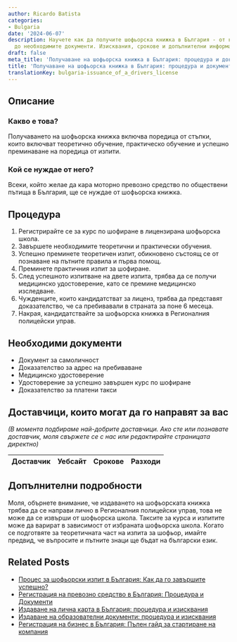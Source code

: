 ```yaml
---
author: Ricardo Batista
categories:
- Bulgaria
date: '2024-06-07'
description: Научете как да получите шофьорска книжка в България - от курс и изпити
  до необходимите документи. Изисквания, срокове и допълнителни информация.
draft: false
meta_title: 'Получаване на шофьорска книжка в България: процедура и документи'
title: 'Получаване на шофьорска книжка в България: процедура и документи'
translationKey: bulgaria-issuance_of_a_drivers_license
---
```



## Описание
### Какво е това?
Получаването на шофьорска книжка включва поредица от стъпки, които включват теоретично обучение, практическо обучение и успешно преминаване на поредица от изпити.

### Кой се нуждае от него?
Всеки, който желае да кара моторно превозно средство по обществени пътища в България, ще се нуждае от шофьорска книжка.

## Процедура

1. Регистрирайте се за курс по шофиране в лицензирана шофьорска школа.
2. Завършете необходимите теоретични и практически обучения.
3. Успешно преминете теоретичен изпит, обикновено състоящ се от познаване на пътните правила и първа помощ.
4. Преминете практичния изпит за шофиране.
5. След успешното изпитване на двете изпита, трябва да се получи медицинско удостоверение, като се премине медицинско изследване.
6. Чужденците, които кандидатстват за лиценз, трябва да представят доказателство, че са пребивавали в страната за поне 6 месеца.
7. Накрая, кандидатствайте за шофьорска книжка в Регионалния полицейски управ.

## Необходими документи

- Документ за самоличност
- Доказателство за адрес на пребиваване
- Медицинско удостоверение
- Удостоверение за успешно завършен курс по шофиране
- Доказателство за платени такси

## Доставчици, които могат да го направят за вас
_(В момента подбираме най-добрите доставчици. Ако сте или познавате доставчик, моля свържете се с нас или редактирайте страницата директно)_

| Доставчик       |     Уебсайт     |     Срокове       |       Разходи    |
| --------------- | --------------- |  :-------------: | :-------------: |


## Допълнителни подробности

Моля, обърнете внимание, че издаването на шофьорската книжка трябва да се направи лично в Регионалния полицейски управ, това не може да се извърши от шофьорска школа. Таксите за курса и изпитите може да варират в зависимост от избраната шофьорска школа. Когато се подготвяте за теоретичната част на изпита за шофьор, имайте предвид, че въпросите и пътните знаци ще бъдат на български език.


## Related Posts

- [Процес за шофьорски изпит в България: Как да го завършите успешно?](https://tramitit.com/bg/guides/bulgaria/dopuskane_do_izpit_za_upravlenie_na_mps/)
- [Регистрация на превозно средство в България: Процедура и Документи](https://tramitit.com/bg/guides/bulgaria/registratsiia_na_novo_prevozno_sredstvo/)
- [Издаване на лична карта в България: процедура и изисквания](https://tramitit.com/bg/guides/bulgaria/izdavane_na_lichna_karta/)
- [Издаване на образователни документи: процедура и изисквания](https://tramitit.com/bg/guides/bulgaria/izdavane_na_dokument_za_obrazovanie/)
- [Регистрация на бизнес в България: Пълен гайд за стартиране на компания](https://tramitit.com/bg/guides/bulgaria/registratsiia_na_biznes/)